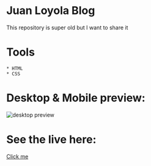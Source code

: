 # Juan Loyola Blog
This repository is super old but I want to share it

# Tools 
```
* HTML
* CSS
```

# Desktop & Mobile preview:

<img src="https://i.imgur.com/1EUZZK2.png" alt="desktop preview">

# See the live here:
<a href="https://blogtech2021.netlify.app/" target="_blank">Click me</a>
